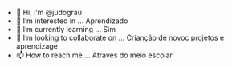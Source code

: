 - 👋 Hi, I’m @judograu
- 👀 I’m interested in ... Aprendizado
- 🌱 I’m currently learning ... Sim
- 💞️ I’m looking to collaborate on ... Crianção de novoc projetos e aprendizage
- 📫 How to reach me ... Atraves do meio escolar
<!---
judograu/judograu is a ✨ special ✨ repository because its `README.md` (this file) appears on your GitHub profile.
You can click the Preview link to take a look at your changes.
--->
